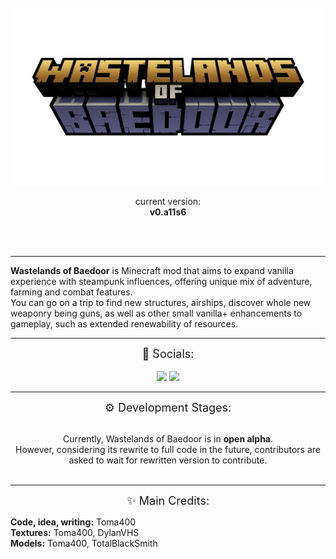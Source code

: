 <center><br>

<img src="src/main/resources/assets/wobr/textures/wob_logo.png">

current version:  
**v0.a11s6**

</center>
<br>
<br>

---
**Wastelands of Baedoor** is Minecraft mod that aims to expand vanilla experience with 
steampunk influences, offering unique mix of adventure, farming and combat features.  
You can go on a trip to find new structures, airships, discover whole new weaponry
being guns, as well as other small vanilla+ enhancements to gameplay, such as extended
renewability of resources.

---


<center>
<font size="+1"> 🎎 Socials: </font>
<br><br>

<tr>
        <td colspan="2" align="center">
            <a href="https://linktr.ee/toma400"><img src="https://img.shields.io/badge/%20-Linktree%20-108931?style=plastic&logo=appveyor"></a>
            <a href="https://discord.gg/GbTw9KqnrE"><img src="https://img.shields.io/discord/842338281692725268?color=AA16D1&label=%20&logo=Discord&logoColor=DDD4EA&style=plastic"></a>
        </td>
</tr>
</center>

---

<center>
<font size="+1"> ⚙️ Development Stages: </font>
<br><br>

Currently, Wastelands of Baedoor is in <b>open alpha</b>.   
However, considering its rewrite to full code in the future, contributors are asked
to wait for rewritten version to contribute.
<br><br>
</center>

---

<center><font size="+1"> ✨️ Main Credits: </font><br></center>

<b>Code, idea, writing:</b> Toma400
<br>
<b>Textures:</b> Toma400, DylanVHS
<br>
<b>Models:</b> Toma400, TotalBlackSmith

<br><br>